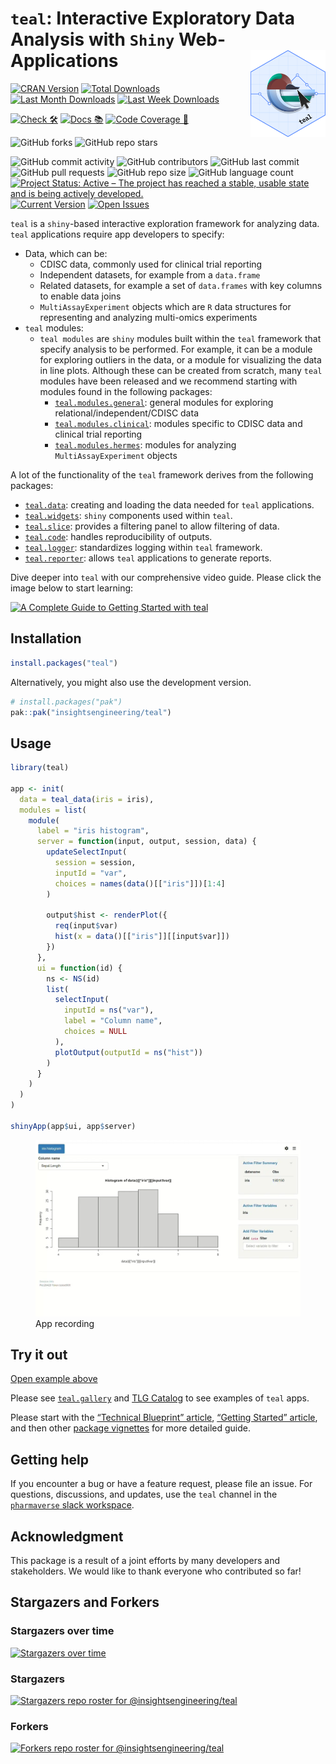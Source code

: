 
<!-- README.md is generated from README.Rmd. Please edit that file -->

# `teal`: Interactive Exploratory Data Analysis with `Shiny` Web-Applications <a href='https://insightsengineering.github.io/teal/'><img src="man/figures/logo.svg" align="right" height="139" style="max-width: 100%; max-height: 139px;"/></a  >

<!-- start badges -->

[![CRAN
Version](https://www.r-pkg.org/badges/version/teal?color=green)](https://cran.r-project.org/package=teal)
[![Total
Downloads](http://cranlogs.r-pkg.org/badges/grand-total/teal?color=green)](https://cran.r-project.org/package=teal)
[![Last Month
Downloads](http://cranlogs.r-pkg.org/badges/last-month/teal?color=green)](https://cran.r-project.org/package=teal)
[![Last Week
Downloads](http://cranlogs.r-pkg.org/badges/last-week/teal?color=green)](https://cran.r-project.org/package=teal)

[![Check
🛠](https://github.com/insightsengineering/teal/actions/workflows/check.yaml/badge.svg)](https://insightsengineering.github.io/teal/main/unit-test-report/)
[![Docs
📚](https://github.com/insightsengineering/teal/actions/workflows/docs.yaml/badge.svg)](https://insightsengineering.github.io/teal/)
[![Code Coverage
📔](https://raw.githubusercontent.com/insightsengineering/teal/_xml_coverage_reports/data/main/badge.svg)](https://insightsengineering.github.io/teal/main/coverage-report/)

![GitHub
forks](https://img.shields.io/github/forks/insightsengineering/teal?style=social)
![GitHub repo
stars](https://img.shields.io/github/stars/insightsengineering/teal?style=social)

![GitHub commit
activity](https://img.shields.io/github/commit-activity/m/insightsengineering/teal)
![GitHub
contributors](https://img.shields.io/github/contributors/insightsengineering/teal)
![GitHub last
commit](https://img.shields.io/github/last-commit/insightsengineering/teal)
![GitHub pull
requests](https://img.shields.io/github/issues-pr/insightsengineering/teal)
![GitHub repo
size](https://img.shields.io/github/repo-size/insightsengineering/teal)
![GitHub language
count](https://img.shields.io/github/languages/count/insightsengineering/teal)
[![Project Status: Active – The project has reached a stable, usable
state and is being actively
developed.](https://www.repostatus.org/badges/latest/active.svg)](https://www.repostatus.org/#active)
[![Current
Version](https://img.shields.io/github/r-package/v/insightsengineering/teal/main?color=purple&label=package%20version)](https://github.com/insightsengineering/teal/tree/main)
[![Open
Issues](https://img.shields.io/github/issues-raw/insightsengineering/teal?color=red&label=open%20issues)](https://github.com/insightsengineering/teal/issues?q=is%3Aissue+is%3Aopen+sort%3Aupdated-desc)
<!-- end badges -->

`teal` is a `shiny`-based interactive exploration framework for
analyzing data. `teal` applications require app developers to specify:

<!-- markdownlint-disable MD007 MD030 -->

- Data, which can be:
  - CDISC data, commonly used for clinical trial reporting
  - Independent datasets, for example from a `data.frame`
  - Related datasets, for example a set of `data.frames` with key
    columns to enable data joins
  - `MultiAssayExperiment` objects which are `R` data structures for
    representing and analyzing multi-omics experiments
- `teal` modules:
  - `teal modules` are `shiny` modules built within the `teal` framework
    that specify analysis to be performed. For example, it can be a
    module for exploring outliers in the data, or a module for
    visualizing the data in line plots. Although these can be created
    from scratch, many `teal` modules have been released and we
    recommend starting with modules found in the following packages:
    - [`teal.modules.general`](https://insightsengineering.github.io/teal.modules.general/latest-tag/):
      general modules for exploring relational/independent/CDISC data
    - [`teal.modules.clinical`](https://insightsengineering.github.io/teal.modules.clinical/latest-tag/):
      modules specific to CDISC data and clinical trial reporting
    - [`teal.modules.hermes`](https://insightsengineering.github.io/teal.modules.hermes/latest-tag/):
      modules for analyzing `MultiAssayExperiment` objects

<!-- markdownlint-enable MD007 MD030 -->

A lot of the functionality of the `teal` framework derives from the
following packages:

<!-- markdownlint-disable MD007 MD030 -->

- [`teal.data`](https://insightsengineering.github.io/teal.data/latest-tag/):
  creating and loading the data needed for `teal` applications.
- [`teal.widgets`](https://insightsengineering.github.io/teal.widgets/latest-tag/):
  `shiny` components used within `teal`.
- [`teal.slice`](https://insightsengineering.github.io/teal.slice/latest-tag/):
  provides a filtering panel to allow filtering of data.
- [`teal.code`](https://insightsengineering.github.io/teal.code/latest-tag/):
  handles reproducibility of outputs.
- [`teal.logger`](https://insightsengineering.github.io/teal.logger/latest-tag/):
  standardizes logging within `teal` framework.
- [`teal.reporter`](https://insightsengineering.github.io/teal.reporter/latest-tag/):
  allows `teal` applications to generate reports.

Dive deeper into `teal` with our comprehensive video guide. Please click
the image below to start learning:

[![A Complete Guide to Getting Started with
teal](https://img.youtube.com/vi/N8ZamECICSI/0.jpg)](https://www.youtube.com/watch?v=N8ZamECICSI)

<!-- markdownlint-enable MD007 MD030 -->

## Installation

``` r
install.packages("teal")
```

Alternatively, you might also use the development version.

``` r
# install.packages("pak")
pak::pak("insightsengineering/teal")
```

## Usage

``` r
library(teal)

app <- init(
  data = teal_data(iris = iris),
  modules = list(
    module(
      label = "iris histogram",
      server = function(input, output, session, data) {
        updateSelectInput(
          session = session,
          inputId = "var",
          choices = names(data()[["iris"]])[1:4]
        )

        output$hist <- renderPlot({
          req(input$var)
          hist(x = data()[["iris"]][[input$var]])
        })
      },
      ui = function(id) {
        ns <- NS(id)
        list(
          selectInput(
            inputId = ns("var"),
            label = "Column name",
            choices = NULL
          ),
          plotOutput(outputId = ns("hist"))
        )
      }
    )
  )
)

shinyApp(app$ui, app$server)
```

<figure>
<img src="man/figures/readme_app.webp" alt="App recording" />
<figcaption aria-hidden="true">App recording</figcaption>
</figure>

## Try it out

[Open example
above](https://shinylive.io/r/app/#code=NobwRAdghgtgpmAXGKAHVA6ASmANGAYwHsIAXOMpMAGwEsAjAJykYE8AKcqagSgB0IAtKgAEAHgC0I2hFql2AkSIAmUUlBEBeEV2oB9Veva1GtAM5bppsz1yKRMIsoCu1OBe10z8+0scu3BQglEJFqKHo4aks+MBNzEQALc1IiAHNmGFi7YNCRMzhGADdCywAzZwgCUloSYwhUZ1JcESImxub89zNaiBbDKB4REF8851RDOABlKLhqgEkGpqC8vIKzHpJLdc2+0dWZDvnlGLAilmz9vIJEoloCd0toeDN2AfYeYGBY+LNYgF1-p8AIyIAAs-yuSn4glyqzapA6ABJkt5xFJGBRlIUAArUIjyEZw1YiTEAR3qyPOjBhJJCqPkAA9LO9Pt84tYAf8vocmkjqYDaSSAL5C0LCnKrZy0cqVaq9YzKIZEukQCySEQAOSmirFeS8PmJqwKbgWS0NdNCvNIxyer1i1Nitih+oiUVOAGEiNRnDBgs84JcjSSbncHh4tQBVAAy0Zd0MlltQ+NIAHl2ssEUcTto1QowAynXrQsWRMLRkKYTCBGZkhBWABBdDsYRI6UtVsFYqFHhgYX-IA)

Please see
[`teal.gallery`](https://insightsengineering.github.io/teal.gallery/)
and [TLG Catalog](https://insightsengineering.github.io/tlg-catalog/) to
see examples of `teal` apps.

Please start with the [“Technical Blueprint”
article](https://insightsengineering.github.io/teal/latest-tag/articles/blueprint/index.html),
[“Getting Started”
article](https://insightsengineering.github.io/teal/latest-tag/articles/getting-started-with-teal.html),
and then other [package
vignettes](https://insightsengineering.github.io/teal/latest-tag/articles/index.html)
for more detailed guide.

## Getting help

If you encounter a bug or have a feature request, please file an issue.
For questions, discussions, and updates, use the `teal` channel in the
[`pharmaverse` slack workspace](https://pharmaverse.slack.com).

## Acknowledgment

This package is a result of a joint efforts by many developers and
stakeholders. We would like to thank everyone who contributed so far!

## Stargazers and Forkers

### Stargazers over time

[![Stargazers over
time](https://starchart.cc/insightsengineering/teal.svg)](https://starchart.cc/insightsengineering/teal)

### Stargazers

[![Stargazers repo roster for
@insightsengineering/teal](http://reporoster.com/stars/insightsengineering/teal)](https://github.com/insightsengineering/teal/stargazers)

### Forkers

[![Forkers repo roster for
@insightsengineering/teal](http://reporoster.com/forks/insightsengineering/teal)](https://github.com/insightsengineering/teal/network/members)
